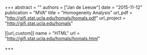 +++
abstract = ""
authors = ["Jan de Leeuw"]
date = "2015-11-12"
publication = "MVA"
title = "Homogeneity Analysis"
url_pdf = "http://gifi.stat.ucla.edu/homals/homals.pdf"
url_project = "http://gifi.stat.ucla.edu/homals"


[[url_custom]]
name = "HTML"
url = "http://gifi.stat.ucla.edu/homals/homals.html"

+++

